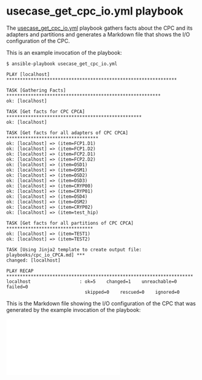 # usecase_get_cpc_io.yml playbook

The [usecase_get_cpc_io.yml](../playbooks/usecase_get_cpc_io.yml) playbook
gathers facts about the CPC and its adapters and partitions and generates a
Markdown file that shows the I/O configuration of the CPC.

This is an example invocation of the playbook:

```
$ ansible-playbook usecase_get_cpc_io.yml

PLAY [localhost] ***************************************************************

TASK [Gathering Facts] *********************************************************
ok: [localhost]

TASK [Get facts for CPC CPCA] **************************************************
ok: [localhost]

TASK [Get facts for all adapters of CPC CPCA] **********************************
ok: [localhost] => (item=FCP1.D1)
ok: [localhost] => (item=FCP1.D2)
ok: [localhost] => (item=FCP2.D1)
ok: [localhost] => (item=FCP2.D2)
ok: [localhost] => (item=OSD1)
ok: [localhost] => (item=OSM1)
ok: [localhost] => (item=OSD2)
ok: [localhost] => (item=OSD3)
ok: [localhost] => (item=CRYP00)
ok: [localhost] => (item=CRYP01)
ok: [localhost] => (item=OSD4)
ok: [localhost] => (item=OSM2)
ok: [localhost] => (item=CRYP02)
ok: [localhost] => (item=test_hip)

TASK [Get facts for all partitions of CPC CPCA] ********************************
ok: [localhost] => (item=TEST1)
ok: [localhost] => (item=TEST2)

TASK [Using Jinja2 template to create output file: playbooks/cpc_io_CPCA.md] ***
changed: [localhost]

PLAY RECAP *********************************************************************
localhost                  : ok=5    changed=1    unreachable=0    failed=0
                             skipped=0    rescued=0    ignored=0
```

This is the Markdown file showing the I/O configuration of the CPC that was
generated by the example invocation of the playbook:

![playbooks/cpc_io_CPCA.md](usecase_get_cpc_io_output.md)
